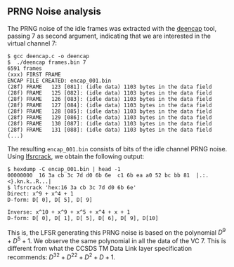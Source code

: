 ## PRNG Noise analysis
The PRNG noise of the idle frames was extracted with the [deencap](../tools/deencap.c) tool, passing 7 as second argument, indicating that we are interested in the virtual channel 7:

```
$ gcc deencap.c -o deencap
$  ./deencap frames.bin 7                         
6591 frames
(xxx) FIRST FRAME
ENCAP FILE CREATED: encap_001.bin
(28f) FRAME   123 [081]: (idle data) 1103 bytes in the data field
(28f) FRAME   125 [082]: (idle data) 1103 bytes in the data field
(28f) FRAME   126 [083]: (idle data) 1103 bytes in the data field
(28f) FRAME   127 [084]: (idle data) 1103 bytes in the data field
(28f) FRAME   128 [085]: (idle data) 1103 bytes in the data field
(28f) FRAME   129 [086]: (idle data) 1103 bytes in the data field
(28f) FRAME   130 [087]: (idle data) 1103 bytes in the data field
(28f) FRAME   131 [088]: (idle data) 1103 bytes in the data field
(...)
```

The resulting `encap_001.bin` consists of bits of the idle channel PRNG noise. Using [lfsrcrack](../tools/lfsrcrack), we obtain the following output:

```
$ hexdump -C encap_001.bin | head -1               
00000000  16 3a cb 3c 7d d0 6b 6e  c1 6b ea a0 52 bc bb 81  |.:.<}.kn.k..R...|
$ lfsrcrack 'hex:16 3a cb 3c 7d d0 6b 6e'      
Direct: x^9 + x^4 + 1
D-form: D[ 0], D[ 5], D[ 9]

Inverse: x^10 + x^9 + x^5 + x^4 + x + 1
D-form: D[ 0], D[ 1], D[ 5], D[ 6], D[ 9], D[10]
```

This is, the LFSR generating this PRNG noise is based on the polynomial $D^9+D^5+1$. We observe the same polynomial in all the data of the VC 7. This is different from what the CCSDS TM Data Link layer specification recommends: $D^{32}+D^{22}+D^2+D+1$.

